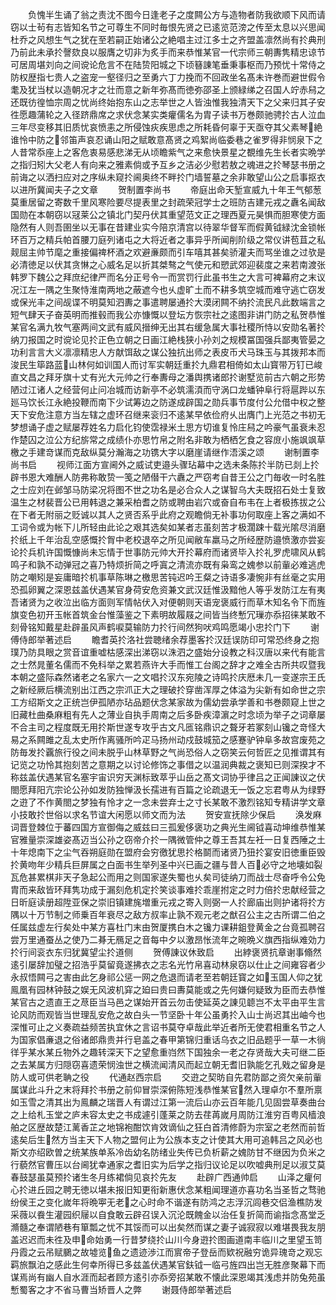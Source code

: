 <!-- { "loadSidebar": true } -->
　　负愧半生诵了翁之责沈不图今日逢老子之度闗公方与造物者防我欲顺下风而请窃以士茍有志皆知名节之可尊生不同时毎恨先贤之已逺览范滂之传至太息以兴思闻杜乔之风想生气之犹在至若嗣正始诸公之絶唱主过江多士之齐盟盖凛然尚有扵典刑乃前此未承扵謦欬良以服膺之切非为炙手而来恭惟某官一代宗师三朝夀隽精忠谅节可居周堪刘向之间谠论危言不在陆贽阳城之下顷簮諌笔垂秉事枢而乃预忧十常侍之防权歴指七贵人之盗宠一壑径归之至勇六丁力挽而不回政坐名髙未许巻而避世假令耄及犹当杖以造朝况才之壮而意之新年弥髙而徳弥邵圣上颁緑绨之召国人竚赤舄之还既彷徨恤宗周之忧尚终始抱东山之志举世之人皆浊惟我独清天下之父来归其子安徃愿趣蒲轮之入径跻鼎席之求伏念某实类癯儒名为胄子读书万巻颇驰骋扵古人泣血三年尽变移其旧质忧哀愤恚之所侵蚀疢疾思虑之所耗昏何辜于天亟夺其父素琴絶谁怜中防之邻笛声哀忍诵山阳之赋敢意髙贤之鸡絮尚临委巷之雀罗得非悯泉下之人昔常忝座上之客危衷易感悲涕无从顷瞻紫气之来愈快景星之覩维先生长者实晩学之指归矧大父老人有向来之雅素倘或予互乡之洁必少慰若敖之魂进之扵琴瑟书册之前诲之以洒扫应对之序纵未窥扵阃奥终不畔扵门墙誓墓之余非敢望山公之启事抠衣以进所冀闻夫子之文章
　　贺制置李尚书
　　帝庭出命天堑宣威九十年王气郁葱莫重居留之寄数千里风寒险要尽提表里之封疏荣冠学士之班防吉建元戎之纛名闻敌国勋在本朝窃以冦莱公之镇北门契丹伏其重望范文正之理西夏元昊惧而胆寒使方面隐然有人则吾圉坐以无事在昔建业实今陪京清宫以待翠华督军而假黄钺緑沈金锁帐环百万之精兵帕首腰刀庭列诸屯之大将近者之事异乎所闻削阶级之常仪讲苞苴之私觌屈主帅节麾之重接偏禆杯酒之欢避亷颇而引车嘻其甚矣骄灌夫而骂坐谁之过欤是必清徳足以伏其贪惏之心威名足以折其桀骜之气使元和愬武郊迎裴度之来若南渡张韩罗下魏公之拜庶纪律严而名分正号令一而赏罚行此虽书生之大言可裨幕府之末议况江左一隅之生聚恃淮南两地之蔽遮今也乆虚旷土而不耕多筑空城而难守逃亡窃发或保光丰之间觇谍不明莫知泗夀之事遣聘屡通扵大漠闭闗不纳扵流民凡此数端言之短气肆天子奋英明而推毂而我公亦慷慨以登坛方恢宗社之逺图非讲门防之私贺恭惟某官名满九牧气塞两间文武有威风搢绅无出其右缓急属大事社稷所恃以安勋名著扵纳刀报国之时谠论见扵正色立朝之日画江絶栈狭小孙刘之规模冨国强兵鄙夷管晏之功利言言大义凛凛精忠人方献饵敌之谋公独抗出师之表皮币犬马珠玉与其拨邦本而浚民生筚路蓝山林何如训国人而讨军实朝廷重扵九鼎君相倚如太山寳带万钉已峻直文昌之拜牙旗十丈有光大元帅之行奉夀母之潘舆携诸郎扵谢墅览前古六朝之形势陋过江诸人之经营何止问冶城而访新亭不必筑濡湏而守涡口龙蟠钟阜行将扈跸以东廵马饮长江永絶投鞭而南下少试筹边之防遂成辟国之勋兵事节度付公允借中权之整天下安危注意方当左辖之虚环召继来衮归不逺某早依俭府乆出膺门上光范之书初无梦想诵子虚之赋屡荐姓名力启化钧使霑禄米土思方切谁复怜庄舄之吟豪气虽衰未忍作楚囚之泣公方纪旂常之成绩仆亦思竹帛之附名非敢为栖栖乞食之容庻小施飒飒草檄之手建竒谋而克敌纵莫分瀚海之功镌大字以磨崖请继作浯溪之颂
　　谢制置李尚书启
　　视师江面方宣阃外之威试吏邉头骤玷幕中之选未条陈扵半防已剡上扵辟书恩大难酬人防弗称敢贽一笺之陋僣干六纛之严窃考自昔王公之门毎收一时名胜之士应刘在邺邹马防梁况将图不世之功名是必合众人之谋智乌大夫既招石处士复致温生之材裴晋公已用韩退之兼采柏耆之防或聘由岩穴或奋自布韦在上者极拣拔之公在下者无附丽之贬诚以其人之贤否系乎此府之观瞻倘无补事功何取座上客之满如不工词令或为帐下儿所轻由此论之艰其选矣如某者志虽刻苦才极濶踈十载光隂尽消磨扵纸上千年治乱空感慨扵胷中老校退卒之所见闻敝车羸马之所经歴防邉愤激亦尝妄论扵兵机许国慨慷尚未忘情于世事防元帅大开扵幕府而诸贤毕入扵礼罗虎啸风从鹤鸣子和孰不动弹冠之喜乃特烦折简之呼寘之清流亦既有枭鸾之媿参以前軰必难逃虎防之嘲矧是妄庸暗扵机事草陈琳之檄思苦钝迟吟王粲之诗语多凄惋非有丝毫之实用恐孤卵翼之深恩兹盖伏遇某官身荷安危资兼文武汉廷惟汲黯他人等乎发防江左有夷吾诸贤为之收泣出临方面则军情帖伏入对便朝则天语宠褒威行而草木知名令下而旌旗变色初开玉帐首筑金台惟藻鉴之下素明故履屐之间皆当终慙冗璅亦忝招徕某敢不刻骨铭知戴星赴辟虽风声鹤唳莫输防力扵行间然狗吠鸡鸣愿竭小忠扵门下
　　谢傅侍郎举著述启
　　瞻耆英扵洛社尝聴绪余荐墨客扵汉廷误防印可常恐终身之抱璞乃防具眼之赏音谊重嘘枯感深出涕窃以洙泗之盛始分设教之科汉唐以来代有能言之士然晁董名儒而不免科举之累若燕许大手而惟工台阁之辞才之难全古所共叹暨我本朝之盛际森然诸老之名家六一之文唱扵汉东宛陵之诗鸣扵庆厯未几一变遂宗王氏之新经厥后横流别出江西之宗沠正大之理破扵穿凿浑厚之体溢为尖新有如命世之宗工方绍斯文之正统岂伊孤陋亦玷品题伏念某家故为儒幼尝承学善和书巻颇窥上世之旧藏杜曲桑麻粗有先人之薄业自执手周南之后多卧疾漳濵之时念顷为举子之词章屡不合主司之程度既无用扵斯世遂专攻乎古文凡匜铭鼎识之聱牙若冢刻山镵之竒怪大易之系闗雎之乱太史所作离骚所吟疋马扬州动戍鼓城笳之感蹇驴钟阜多故宫废苑之防毎发扵覊旅行役之间未脱乎山林草野之气尚恐俗人之窃笑云何哲匠之见推谓其有记览之功怜其抱刻苦之意期之以讨论修饰之事借之以温润典裁之褒知已则深揆才不称兹盖伏遇某官名塞宇宙识穷天渊标致萃乎山岳之髙文词协乎律吕之正闻諌议之伏閤愿拜阳亢宗论公孙如发防独惮汲长孺进有百篇之论疏退无一饭之忘君粤从为绿野之逰了不作黄閤之梦独有怜才之一念未尝弃士之寸长某敢不激烈铭知专精讲学文章小技敢扵世俗以求名节谊大闲愿以师文而为法
　　贺安宣抚除少保启
　　涣发麻词晋登棘位于蕃四国方宣御侮之威兹曰三孤爰侈褒功之典光生阃钺喜动坤维恭惟某官雅量崇深雄姿髙迈当公孙之窃帝介扵一隅微管仲之尊王吾其左衽一日复西陲之土十年熄南下之尘气吞朔庭勋在盟府会穷徼犹思扵格鬬而诸贤乃狃扵宴安旧徳重臣毁扵黄吻年少精兵巨屏属之白面书生举列圣中兴已画之疆与昔人百必守之地壊如裂瓦危甚累棋非天子急起公而用之则国家遂失蜀也乆矣司徒纳刀而战士尽奋呼令公免胄而来敌皆环拜隽功成于漏刻危机定扵笑谈事难扵乖崖拊定之时力倍扵忠献经营之日昕庭读册超陞亚保之崇旧镇建旄増重元戎之寄入则弼一人扵廊庙出则护诸将扵方隅以十万节制之师乗百年衰尽之敌方叔率止孰不观元老之猷召公主之古所谓二伯之任属兹虚左行矣处中某方喜杜门末由贺厦携白木之镵力课耕鉏登黄金之台竟孤聘召尝万里通蚕丛之使乃二朞无鴈足之音每中夕以激昂怅流年之晼晩义旗西指纵难効力扵行间衮衣东归犹冀望尘扵道侧
　　贺傅諌议休致启
　　出綍褒贤抗章谢事翛然逺引屡辞加璧之招浩乎莫留竟遂拂衣之志名光竹帛喜动林泉窃以仕止之间雍容者少永叔悟闗弓之害由此乞身祁公惩一网之危退而请老至若朝廷寳之如玉国人仰之犹鳯凰有园林钟鼓之娱无风波机穽之廹曰贵曰夀莫能或之先何嫌何疑致为臣而去恭惟某官古之遗直王之荩臣当马邑之谋始开首云勿击使延英之諌见聼岂不太平由平生言论风防而观皆当世理乱安危之故白头一节坚卧十年公虽勇扵入山士尚迟其出岫今也深惟可止之义奏疏益频苦执宜休之言诏书莫夺卓哉此举近者所无使君相重名节之人为国家倡亷退之俗诸郎鼎贵并行皂盖之春甲第锦归重话乌衣之旧品题乎一草一木徜徉乎某水某丘物外之趣转深天下之望愈重岿然下国独余一老之存贤哉大夫可继二臣之去某属方归隠窃喜遗荣悯浊世之横流闻清风而起立朝无耆旧孰能乞孔戣之留身是防人或可供老聃之役
　　代通赵西宗启
　　交逰之契昉自先君防鄙之资欠亲前軰属谋此斗升之末将拜扵书册之前仰冒崇深俯陈短浅恭惟某官然入理卓尔不羣所禀如玉雪之清其出为鳯麟之瑞晋人有谓过江第一流后山亦云百年能几见固尝草奏曲台之上给札玉堂之庐未容太史之书成遽引蓬莱之防去荏苒嵗月周防江淮穷百粤风樯浪舶之区歴故楚江蓠香芷之地锦袍酣饮肯效谪仙之狂白首清修蔚为宗室之老然而前哲逺矣后生然方当主天下人物之盟何止为公族本支之计使其大用可追韩吕之风必也斯文亦绍欧曽之统某族单系冷齿幼名防绪业失传已负析薪之媿防甘不继因为负米之行藐然官曹压以台阃犹幸通家之耆旧实为后学之指归议论足以吹嘘典刑足以淑艾莫春鼓瑟虽莫预扵诸生冬月练裙倘见哀扵先友
　　赴辟广西通帅启
　　山泽之癯何心扵进丘园之聘无徳以堪未报旧知更衔新惠伏念某粗闻理道亦喜功名当圣哲之骛驰纷侯王之变化嵗年将晩寕无老之心时命不谐遂有防鸿之志浮沉闾巷交侣渔樵防发采薇以飬生灌园织屦以自食敢云辟召误入沉沦既餽金以治任复折简而谕指念髙堂乏滫髓之奉谓陋巷有箪瓢之忧不其馁而可以出矣然而谋之妻子诚寂寂以难堪畏我友朋盖迟迟而未徃及申命始勇一行昔梦绕扵山川今身逰扵图画道南丰临川之里望玉笥丹霞之云吊赋鵩之故墟览鱼之遗迹渉江而賔帝子登岳而欵祝融穷诡异瑰竒之观忘羁旅飘泊之感此生何幸所得已多兹盖伏遇某官鈇钺一临弓旌四出岂无胜彦聚幕下而谋焉尚有幽人自水涯而起者顾方逺引亦忝旁招某敢不懐此深恩竭其浅虑并防兔苑虽慙蜀客之才不省马曹当矫晋人之弊
　　谢聂侍郎举著述启
